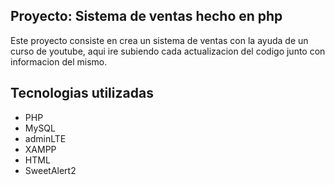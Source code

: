 ## Proyecto: Sistema de ventas hecho en php

Este proyecto consiste en crea un sistema de ventas con la ayuda de un curso de youtube, aqui ire subiendo cada actualizacion del codigo junto con informacion del mismo.

## Tecnologias utilizadas
- PHP
- MySQL
- adminLTE
- XAMPP
- HTML
- SweetAlert2

